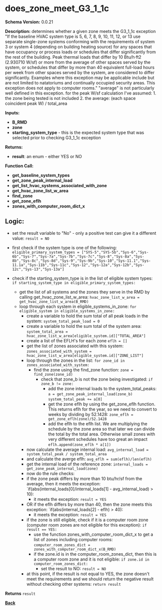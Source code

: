 # does_zone_meet_G3_1_1c

**Schema Version:** 0.0.21

**Description:** determines whether a given zone meets the G3_1_1c exception "If the baseline HVAC system type is 5, 6, 7, 8, 9, 10, 11, 12, or 13 use separate single-zone systems conforming with the requirements of system 3 or system 4 (depending on building heating source) for any spaces that have occupancy or process loads or schedules that differ significantly from the rest of the building. Peak thermal loads that differ by 10 Btu/h·ft2 (2.930710 W/sf) or more from the average of other spaces served by the system, or schedules that differ by more than 40 equivalent full-load hours per week from other spaces served by the system, are considered to differ significantly. Examples where this exception may be applicable include but are not limited to natatoriums and continually occupied security areas. This exception does not apply to computer rooms."
"average" is not particularly well defined in this exception. 
for the peak W/sf calculation I've assumed:
	1. the zone being tested is not included
 	2. the average: (each space coincident peak W) / total_area

**Inputs:** 
- **B_RMD**
- **zone**
- **starting_system_type** - this is the expected system type that was selected prior to checking G3_1_1c exception

**Returns:**  
- **result**: an enum - either YES or NO

**Function Call:**
- **get_baseline_system_types**
- **get_zone_peak_internal_load**
- **get_list_hvac_systems_associated_with_zone**
- **get_hvac_zone_list_w_area**
- **find_zone**
- **get_zone_eflh**
- **zones_with_computer_room_dict_x**

## Logic:
- set the result variable to "No" - only a positive test can give it a different value: `result = NO`

- first check if the system type is one of the following:
`eligible_primary_system_types = ["SYS-5","SYS-5b","Sys-6","Sys-6b","Sys-7","Sys-7a","Sys-7b","Sys-7c","Sys-8","Sys-8a","Sys-8b","Sys-8c","Sys-8d","Sys-9","Sys-9b","Sys-10","Sys-11.1","Sys-11.1a","Sys-11b","Sys-11c","Sys-12","Sys-12a","Sys-12b","Sys-12c","Sys-13","Sys-13a"]`
- check if the starting_system_type is in the list of eligible system types: `if starting_system_type in eligible_primary_system_types:`
	- get the list of all systems and the zones they serve in the RMD by calling get_hvac_zone_list_w_area: `hvac_zone_list_w_area = get_hvac_zone_list_w_area(B_RMD)`
	- loop through each system in eligible_systems_in_zone: `for eligible_system in eligible_systems_in_zone:`
		- create a variable to hold the sum total of all peak loads in the system:
		`system_total_peak_load = 0`
		- create a variable to hold the sum total of the system area:
		`system_total_area = hvac_zone_list_w_area[eligible_system.id]["TOTAL_AREA"]`
		- create a list of the EFLH's for each zone `eflh = []`
		- get the list of zones associated with this system: `zones_associated_with_system = hvac_zone_list_w_area[eligible_system.id]["ZONE_LIST"]`
		- loop through the zones in the list: `for zone_id in zones_associated_with_system:`
			- find the zone using the find_zone function: `zone = find_zone(zone_id)`
				- check that zone_b is not the zone being investigated:
				`if zone_b != zone:`
					- add the zone internal loads to the system_total_peaks:
					`a = get_zone_peak_internal_load(zone_b)`
					`system_total_peak += a[0]`
					- get the zone eflh by using the get_zone_eflh function.  This returns eflh for the year, so we need to convert to weeks by dividing by 52.1428: `zone_eflh = get_zone_eflh(zone)/52.1428`
					- add the eflh to the eflh list.  We are multiplying the schedule by the zone area so that later we can divide the total by the total area.  Otherwise small zones with very different schedules have too great an impact
					`eflh.append(zone_eflh * a[1])`
		- now calculate the average internal load: `avg_internal_load = system_total_peak / system_total_area`
		- and calculate the averge eflh: `avg_eflh = sum(eflh)/len(eflh)`
		- get the internal load of the reference zone: `internal_loads = get_zone_peak_internal_load(zone)`
		- now do the rule checks:
		- if the zone peak differs by more than 10 btu/hr/sf from the average, then it meets the exception:
		`if(abs(internal_loads[0]/internal_loads[1] - avg_internal_load) > 10):
			- it meets the exception: `result = YES`
		- OR if the eflh differs by more than 40, then the zone meets this exception:
		`if(abs(internal_loads[2] - eflh) > 40):
			- it meets the exception: `result = YES`
		- if the zone is still eligible, check if it is a computer room zone (computer room zones are not eligible for this exception): `if result == YES:`
			- use the function zones_with_computer_room_dict_x to get a list of zones including computer rooms: `computer_room_zones_dict = zones_with_computer_room_dict_x(B_RMD)`
			- if the zone.id is in the computer_room_zones_dict, then this is a computer room zone and it is not eligible: `if zone.id in computer_room_zones_dict:`
				- set the result to NO: `result = NO`
		- at this point, if the result is not equal to YES, the zone doesn't meet the requirements and we should return the negative result without checking other systems: `return result`


**Returns** `result`

**[Back](../_toc.md)**
